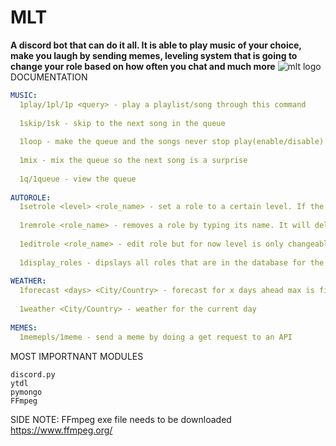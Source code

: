 # MLT
**A discord bot that can do it all. It is able to play music of your choice, make you laugh by sending memes, leveling system that is going to change your role based on how often you chat and much more**
![mlt logo](https://cdn.discordapp.com/attachments/812720653818921012/851100744404172800/dc2c958e7ce72c9f.png)
DOCUMENTATION
```yaml
MUSIC:
  1play/1pl/1p <query> - play a playlist/song through this command
  
  1skip/1sk - skip to the next song in the queue
  
  1loop - make the queue and the songs never stop play(enable/disable)
  
  1mix - mix the queue so the next song is a surprise
  
  1q/1queue - view the queue
  
AUTOROLE:
  1setrole <level> <role_name> - set a role to a certain level. If the role doesnt asixt, it will be created
  
  1remrole <role_name> - removes a role by typing its name. It will delete the role completely from the server
  
  1editrole <role_name> - edit role but for now level is only changeable
  
  1display_roles - dipslays all roles that are in the database for the current server
  
WEATHER:
  1forecast <days> <City/Country> - forecast for x days ahead max is fifteen
  
  1weather <City/Country> - weather for the current day
  
MEMES:
  1memepls/1meme - send a meme by doing a get request to an API
```
MOST IMPORTNANT MODULES
```requests
discord.py
ytdl
pymongo
FFmpeg
```
SIDE NOTE: FFmpeg exe file needs to be downloaded https://www.ffmpeg.org/
